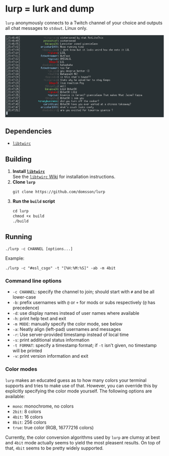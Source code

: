 # lurp = lurk and dump

`lurp` anonymously connects to a Twitch channel of your choice 
and outputs all chat messages to `stdout`. Linux only.

<p align="center">
   <img src="https://raw.githubusercontent.com/domsson/lurp/master/example.png" alt="lurp example">
</p>

## Dependencies

- [`libtwirc`](https://github.com/domsson/libtwirc)

## Building

1. **Install [`libtwirc`](https://github.com/domsson/libtwirc)**  
   See the [`libtwirc` Wiki](https://github.com/domsson/libtwirc/wiki)
   for installation instructions.
2. **Clone `lurp`**  
   ```
   git clone https://github.com/domsson/lurp
   ```
3. **Run the `build` script**  
   ```
   cd lurp
   chmod +x build
   ./build
   ```

## Running

    ./lurp -c CHANNEL [options...]

Example:

    ./lurp -c "#esl_csgo" -t "[%H:%M:%S]" -ab -m 4bit


### Command line options

- `-c CHANNEL`: specify the channel to join; should start with `#` 
                and be all lower-case
- `-b`: prefix usernames with `@` or `+` 
        for mods or subs respectively (`@` has precedence)
- `-d`: use display names instead of user names where available
- `-h`: print help text and exit
- `-m MODE`: manually specify the color mode, see below
- `-a`: Neatly align (left-pad) usernames and messages
- `-r`: Use server-provided timestamp instead of local time
- `-s`: print additional status information
- `-t FORMAT`: specify a timestamp format; if `-t` isn't given, 
               no timestamp will be printed
- `-v`: print version information and exit

### Color modes

`lurp` makes an educated guess as to how many colors your terminal 
supports and tries to make use of that. However, you can override this 
by explicitly specifying the color mode yourself. The following options 
are available:

- `mono`: monochrome, no colors
- `2bit`: 8 colors
- `4bit`: 16 colors
- `8bit`: 256 colors
- `true`: true color (RGB, 16777216 colors)

Currently, the color conversion algorithms used by `lurp` are clumsy
at best and `4bit` mode actually seems to yield the most pleasent results.
On top of that, `4bit` seems to be pretty widely supported.
